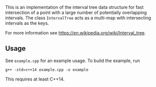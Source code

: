 This is an implementation of the interval tree data structure for fast intersection of a point with a large number of potentially overlapping intervals. The class `IntervalTree` acts as a multi-map with intersecting intervals as the keys.

For more information see https://en.wikipedia.org/wiki/Interval_tree.

## Usage
See `example.cpp` for an example usage. To build the example, run
```
g++ -std=c++14 example.cpp -o example
```
This requires at least C++14.
